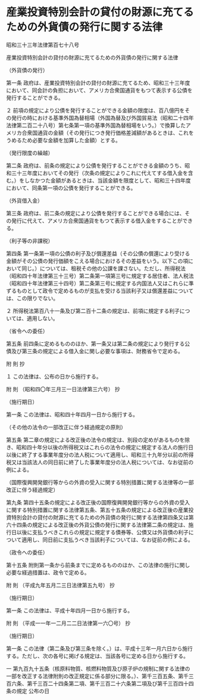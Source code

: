 # 産業投資特別会計の貸付の財源に充てるための外貨債の発行に関する法律

昭和三十三年法律第百七十八号

産業投資特別会計の貸付の財源に充てるための外貨債の発行に関する法律

（外貨債の発行）

第一条 政府は、産業投資特別会計の貸付の財源に充てるため、昭和三十三年度において、同会計の負担において、アメリカ合衆国通貨をもつて表示する公債を発行することができる。

２ 前項の規定により公債を発行することができる金額の限度は、百八億円をその発行の時における基準外国為替相場（外国為替及び外国貿易法（昭和二十四年法律第二百二十八号）第七条第一項の基準外国為替相場をいう。）で換算したアメリカ合衆国通貨の金額（その発行につき発行価格差減額があるときは、これをうめるため必要な金額を加算した金額）とする。

（発行限度の繰越）

第二条 政府は、前条の規定により公債を発行することができる金額のうち、昭和三十三年度においてその発行（次条の規定によりこれに代えてする借入金を含む。）をしなかつた金額があるときは、当該金額を限度として、昭和三十四年度において、同条第一項の公債を発行することができる。

（外貨借入金）

第三条 政府は、前二条の規定により公債を発行することができる場合には、その発行に代えて、アメリカ合衆国通貨をもつて表示する借入金をすることができる。

（利子等の非課税）

第四条 第一条第一項の公債の利子及び償還差益（その公債の償還により受ける金額がその公債の発行価額をこえる場合におけるその差益をいう。以下この項において同じ。）については、租税その他の公課を課さない。ただし、所得税法（昭和四十年法律第三十三号）第二条第一項第三号に規定する居住者、法人税法（昭和四十年法律第三十四号）第二条第三号に規定する内国法人又はこれらに準ずるものとして政令で定めるものが支払を受ける当該利子又は償還差益については、この限りでない。

２ 所得税法第百八十一条及び第二百十二条の規定は、前項に規定する利子については、適用しない。

（省令への委任）

第五条 前四条に定めるもののほか、第一条又は第二条の規定により発行する公債及び第三条の規定による借入金に関し必要な事項は、財務省令で定める。

附 則 抄

１ この法律は、公布の日から施行する。

附 則 （昭和四〇年三月三一日法律第三六号） 抄

（施行期日）

第一条 この法律は、昭和四十年四月一日から施行する。

（その他の法令の一部改正に伴う経過規定の原則）

第五条 第二章の規定による改正後の法令の規定は、別段の定めがあるものを除き、昭和四十年分以後の所得税又はこれらの法令の規定に規定する法人の施行日以後に終了する事業年度分の法人税について適用し、昭和三十九年分以前の所得税又は当該法人の同日前に終了した事業年度分の法人税については、なお従前の例による。

（国際復興開発銀行等からの外資の受入に関する特別措置に関する法律等の一部改正に伴う経過規定）

第九条 第四十五条の規定による改正後の国際復興開発銀行等からの外資の受入に関する特別措置に関する法律第五条、第五十五条の規定による改正後の産業投資特別会計の貸付の財源に充てるための外貨債の発行に関する法律第四条又は第六十四条の規定による改正後の外貨公債の発行に関する法律第二条の規定は、施行日以後に支払うべきこれらの規定に規定する債券等、公債又は外貨債の利子について適用し、同日前に支払うべき当該利子については、なお従前の例による。

（政令への委任）

第十五条 附則第一条から前条までに定めるもののほか、この法律の施行に関し必要な経過措置は、政令で定める。

附 則 （平成九年五月二三日法律第五九号） 抄

（施行期日）

第一条 この法律は、平成十年四月一日から施行する。

附 則 （平成一一年一二月二二日法律第一六〇号） 抄

（施行期日）

第一条 この法律（第二条及び第三条を除く。）は、平成十三年一月六日から施行する。ただし、次の各号に掲げる規定は、当該各号に定める日から施行する。

一 第九百九十五条（核原料物質、核燃料物質及び原子炉の規制に関する法律の一部を改正する法律附則の改正規定に係る部分に限る。）、第千三百五条、第千三百六条、第千三百二十四条第二項、第千三百二十六条第二項及び第千三百四十四条の規定 公布の日
